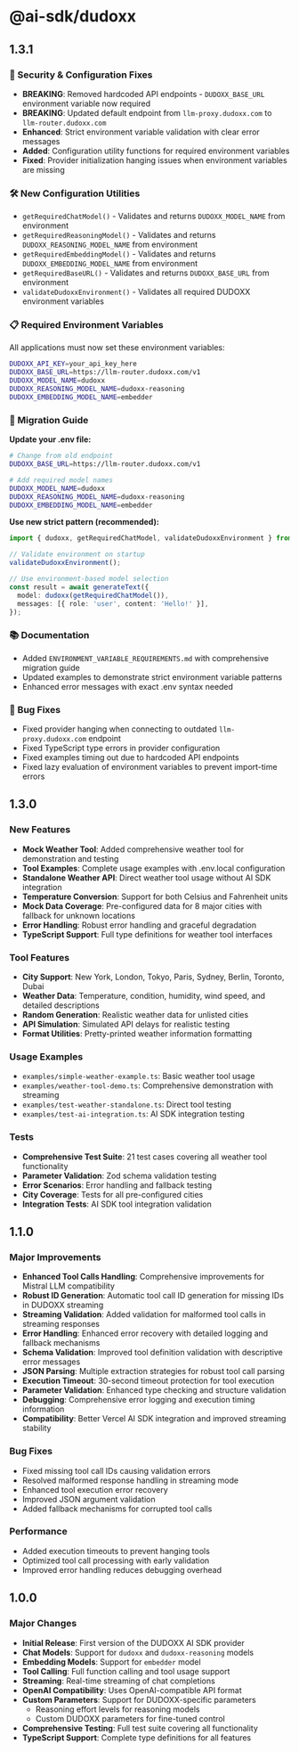 # @ai-sdk/dudoxx

## 1.3.1

### 🔐 Security & Configuration Fixes

- **BREAKING**: Removed hardcoded API endpoints - `DUDOXX_BASE_URL` environment variable now required
- **BREAKING**: Updated default endpoint from `llm-proxy.dudoxx.com` to `llm-router.dudoxx.com`
- **Enhanced**: Strict environment variable validation with clear error messages
- **Added**: Configuration utility functions for required environment variables
- **Fixed**: Provider initialization hanging issues when environment variables are missing

### 🛠️ New Configuration Utilities

- `getRequiredChatModel()` - Validates and returns `DUDOXX_MODEL_NAME` from environment
- `getRequiredReasoningModel()` - Validates and returns `DUDOXX_REASONING_MODEL_NAME` from environment  
- `getRequiredEmbeddingModel()` - Validates and returns `DUDOXX_EMBEDDING_MODEL_NAME` from environment
- `getRequiredBaseURL()` - Validates and returns `DUDOXX_BASE_URL` from environment
- `validateDudoxxEnvironment()` - Validates all required DUDOXX environment variables

### 📋 Required Environment Variables

All applications must now set these environment variables:

```bash
DUDOXX_API_KEY=your_api_key_here
DUDOXX_BASE_URL=https://llm-router.dudoxx.com/v1
DUDOXX_MODEL_NAME=dudoxx
DUDOXX_REASONING_MODEL_NAME=dudoxx-reasoning
DUDOXX_EMBEDDING_MODEL_NAME=embedder
```

### 🔧 Migration Guide

**Update your .env file:**
```bash
# Change from old endpoint
DUDOXX_BASE_URL=https://llm-router.dudoxx.com/v1

# Add required model names
DUDOXX_MODEL_NAME=dudoxx
DUDOXX_REASONING_MODEL_NAME=dudoxx-reasoning
DUDOXX_EMBEDDING_MODEL_NAME=embedder
```

**Use new strict pattern (recommended):**
```typescript
import { dudoxx, getRequiredChatModel, validateDudoxxEnvironment } from 'dudoxx-ai';

// Validate environment on startup  
validateDudoxxEnvironment();

// Use environment-based model selection
const result = await generateText({
  model: dudoxx(getRequiredChatModel()),
  messages: [{ role: 'user', content: 'Hello!' }],
});
```

### 📚 Documentation

- Added `ENVIRONMENT_VARIABLE_REQUIREMENTS.md` with comprehensive migration guide
- Updated examples to demonstrate strict environment variable patterns
- Enhanced error messages with exact .env syntax needed

### 🐛 Bug Fixes

- Fixed provider hanging when connecting to outdated `llm-proxy.dudoxx.com` endpoint
- Fixed TypeScript type errors in provider configuration
- Fixed examples timing out due to hardcoded API endpoints
- Fixed lazy evaluation of environment variables to prevent import-time errors

## 1.3.0

### New Features

- **Mock Weather Tool**: Added comprehensive weather tool for demonstration and testing
- **Tool Examples**: Complete usage examples with .env.local configuration
- **Standalone Weather API**: Direct weather tool usage without AI SDK integration
- **Temperature Conversion**: Support for both Celsius and Fahrenheit units
- **Mock Data Coverage**: Pre-configured data for 8 major cities with fallback for unknown locations
- **Error Handling**: Robust error handling and graceful degradation
- **TypeScript Support**: Full type definitions for weather tool interfaces

### Tool Features

- **City Support**: New York, London, Tokyo, Paris, Sydney, Berlin, Toronto, Dubai
- **Weather Data**: Temperature, condition, humidity, wind speed, and detailed descriptions
- **Random Generation**: Realistic weather data for unlisted cities
- **API Simulation**: Simulated API delays for realistic testing
- **Format Utilities**: Pretty-printed weather information formatting

### Usage Examples

- `examples/simple-weather-example.ts`: Basic weather tool usage
- `examples/weather-tool-demo.ts`: Comprehensive demonstration with streaming
- `examples/test-weather-standalone.ts`: Direct tool testing
- `examples/test-ai-integration.ts`: AI SDK integration testing

### Tests

- **Comprehensive Test Suite**: 21 test cases covering all weather tool functionality
- **Parameter Validation**: Zod schema validation testing
- **Error Scenarios**: Error handling and fallback testing
- **City Coverage**: Tests for all pre-configured cities
- **Integration Tests**: AI SDK tool integration validation

## 1.1.0

### Major Improvements

- **Enhanced Tool Calls Handling**: Comprehensive improvements for Mistral LLM compatibility
- **Robust ID Generation**: Automatic tool call ID generation for missing IDs in DUDOXX streaming
- **Streaming Validation**: Added validation for malformed tool calls in streaming responses
- **Error Handling**: Enhanced error recovery with detailed logging and fallback mechanisms
- **Schema Validation**: Improved tool definition validation with descriptive error messages
- **JSON Parsing**: Multiple extraction strategies for robust tool call parsing
- **Execution Timeout**: 30-second timeout protection for tool execution
- **Parameter Validation**: Enhanced type checking and structure validation
- **Debugging**: Comprehensive error logging and execution timing information
- **Compatibility**: Better Vercel AI SDK integration and improved streaming stability

### Bug Fixes

- Fixed missing tool call IDs causing validation errors
- Resolved malformed response handling in streaming mode
- Enhanced tool execution error recovery
- Improved JSON argument validation
- Added fallback mechanisms for corrupted tool calls

### Performance

- Added execution timeouts to prevent hanging tools
- Optimized tool call processing with early validation
- Improved error handling reduces debugging overhead

## 1.0.0

### Major Changes

- **Initial Release**: First version of the DUDOXX AI SDK provider
- **Chat Models**: Support for `dudoxx` and `dudoxx-reasoning` models
- **Embedding Models**: Support for `embedder` model
- **Tool Calling**: Full function calling and tool usage support
- **Streaming**: Real-time streaming of chat completions
- **OpenAI Compatibility**: Uses OpenAI-compatible API format
- **Custom Parameters**: Support for DUDOXX-specific parameters
  - Reasoning effort levels for reasoning models
  - Custom DUDOXX parameters for fine-tuned control
- **Comprehensive Testing**: Full test suite covering all functionality
- **TypeScript Support**: Complete type definitions for all features